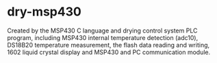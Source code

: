 # dry-msp430
Created by the MSP430 C language and drying control system PLC program, including MSP430 internal temperature detection (adc10), DS18B20 temperature measurement, the flash data reading and writing, 1602 liquid crystal display and MSP430 and PC communication module.
